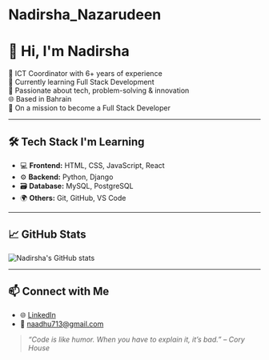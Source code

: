 # Nadirsha_Nazarudeen

# 👋 Hi, I'm Nadirsha

💼 ICT Coordinator with 6+ years of experience  
🎯 Currently learning Full Stack Development  
🧠 Passionate about tech, problem-solving & innovation  
🌐 Based in Bahrain  
🚀 On a mission to become a Full Stack Developer

---

## 🛠️ Tech Stack I'm Learning
- 💻 **Frontend:** HTML, CSS, JavaScript, React  
- ⚙️ **Backend:** Python, Django  
- 🗃️ **Database:** MySQL, PostgreSQL  
- 🌍 **Others:** Git, GitHub, VS Code

---

## 📈 GitHub Stats
![Nadirsha's GitHub stats](https://github-readme-stats.vercel.app/api?username=your-github-username&show_icons=true&theme=default)

---

## 📫 Connect with Me
- 🌐 [LinkedIn](www.linkedin.com/in/nadirshanazarudeen-87765b146)  
- 📧 naadhu713@gmail.com

> _“Code is like humor. When you have to explain it, it’s bad.” – Cory House_

